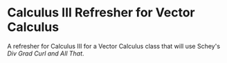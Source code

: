 # Calculus III Refresher for Vector Calculus

A refresher for Calculus III for a Vector Calculus class that will use Schey's *Div Grad Curl and All That*.
